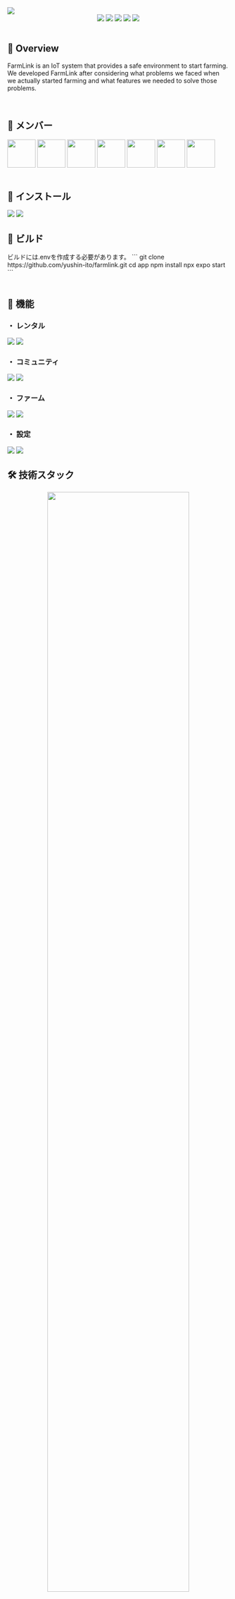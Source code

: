 <img src="https://github.com/yushin-ito/farmlink/assets/75526539/60f4a42f-068e-4ae8-b594-c44caccf0fc8" >

<div align="center">
  <img src="https://img.shields.io/badge/version-1.0.0-red.svg">
  <img src="https://img.shields.io/badge/platform-ios%20|%20android-orange.svg">
  <img src="https://img.shields.io/github/stars/yushin-ito/farmlink?color=yellow">
  <img src="https://img.shields.io/github/commit-activity/t/yushin-ito/farmlink">
  <img src="https://img.shields.io/badge/license-MIT-green">
</div>

<br>

<h2>📝 Overview</h2>
<P>FarmLink is an IoT system that provides a safe environment to start farming. We developed FarmLink after considering what problems we faced when we actually started farming and what features we needed to solve those problems.</p>

<br>

<h2>👀 メンバー</h2>
<a href="https://github.com/yushin-ito"><img  src="https://avatars.githubusercontent.com/u/75526539?s=48&v=4" width="64px"></a>
<a href="https://github.com/chibana-kit"><img src="https://avatars.githubusercontent.com/u/108317630?v=4" width="64px"></a>
<a href="https://github.com/r02i31"><img src="https://avatars.githubusercontent.com/u/108317588?v=4" width="64px"></a>
<a href="https://github.com/HipsMaro"><img src="https://avatars.githubusercontent.com/u/108317599?v=4" width="64px"></a>
<a href="https://github.com/ihsikawa"><img src="https://avatars.githubusercontent.com/u/108317813?v=4" width="64px"></a>
<a href="https://github.com/Keisuke373"><img src="https://avatars.githubusercontent.com/u/108318002?v=4" width="64px"></a>
<a href="https://github.com/rikuma77"><img src="https://avatars.githubusercontent.com/u/108317556?v=4" width="64px"></a>

<br>
<br>

<h2>📱 インストール</h2>
<img src="./assets/light/install.png#gh-light-mode-only">
<img src="./assets/dark/install.png#gh-dark-mode-only">

<br>

<h2>🔧 ビルド</h2>
ビルドには.envを作成する必要があります。
```
git clone https://github.com/yushin-ito/farmlink.git
cd app
npm install
npx expo start
```

<br>
<br>

<h2>🚀 機能</h2>
<h3>・ レンタル</h3>
<img src="./assets/light/rental.png#gh-light-mode-only" >
<img src="./assets/dark/rental.png#gh-dark-mode-only" >
<br>
<h3>・ コミュニティ</h3>
<img src="./assets/light/community.png#gh-light-mode-only" >
<img src="./assets/dark/community.png#gh-dark-mode-only" >
<br>
<h3>・ ファーム</h3>
<img src="./assets/light/farm.png#gh-light-mode-only" >
<img src="./assets/dark/farm.png#gh-dark-mode-only" >
<br>
<h3>・ 設定</h3>
<img src="./assets/light/setting.png#gh-light-mode-only" >
<img src="./assets/dark/setting.png#gh-dark-mode-only" >

<br>

<h2>🛠️ 技術スタック</h2>
<div align="center">
  <img src="./assets/light/technology.png#gh-light-mode-only" width="80%">
  <img src="./assets/dark/technology.png#gh-dark-mode-only" width="80%">
</div>

<br>

<h2>🌐 システム構成</h2>
<div align="center">
  <img src="./assets/light/system.png#gh-light-mode-only" width="80%">
  <img src="./assets/dark/system.png#gh-dark-mode-only" width="80%">
</div>

<br>

<h2>📊 ER図</h2>
<img src="./assets/light/scheme.png#gh-light-mode-only" >
<img src="./assets/dark/scheme.png#gh-dark-mode-only" >

<br>

<h2>✅ Todo</h2>
<ul>
  <li>Victoryを用いたグラフ表示</li>
  <li>レンタルの絞り込み機能</li>
  <li>パスワードリセット機能</li>
</ul>

<br>

<h2>📜 ライセンス</h2>
<a href="https://github.com/yushin-ito/farmlink/blob/main/LICENSE">MIT License<a>

